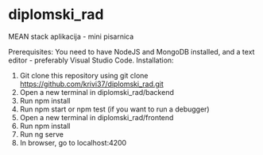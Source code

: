 # diplomski_rad
MEAN stack aplikacija - mini pisarnica

Prerequisites: You need to have NodeJS and MongoDB installed, and a text editor - preferably Visual Studio Code.
Installation:
  1. Git clone this repository using git clone https://github.com/krivi37/diplomski_rad.git
  2. Open a new terminal in diplomski_rad/backend
  3. Run npm install
  4. Run npm start or npm test (if you want to run a debugger)
  5. Open a new terminal in diplomski_rad/frontend
  6. Run npm install
  7. Run ng serve
  8. In browser, go to localhost:4200
